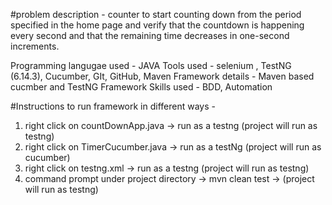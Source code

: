 #problem description - counter to start counting down from the period specified in the home page and verify that the countdown is happening every second and that the remaining time decreases in one-second increments.

Programming langugae used - JAVA
Tools used - selenium , TestNG (6.14.3), Cucumber, GIt, GitHub, Maven
Framework details - Maven based cucmber and TestNG Framework
Skills used - BDD, Automation

#Instructions to run framework in different ways -

1) right click on countDownApp.java -> run as a testng (project will run as testng)
2) right click on TimerCucumber.java -> run as a testNg (project will run as cucumber)
3) right click on testng.xml -> run as a testng (project will run as testng)
4) command prompt under project directory -> mvn clean test -> (project will run as testng)
